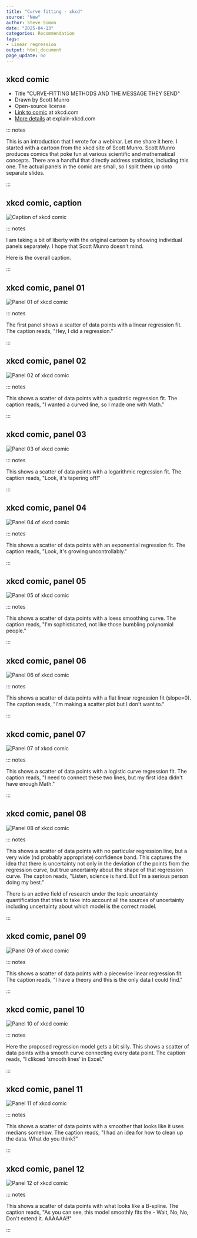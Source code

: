 ```yaml
---
title: "Curve fitting - xkcd"
source: "New"
author: Steve Simon
date: "2025-04-13"
categories: Recommendation
tags:
- Linear regression
output: html_document
page_update: no
---
```


## xkcd comic

-   Title "CURVE-FITTING METHODS AND THE MESSAGE THEY SEND"
-   Drawn by Scott Munro
-   Open-source license
-   [Link to comic][ref-xkcd] at xkcd.com
-   [More details][ref-explain] at explain-xkcd.com

[ref-xkcd]: https://xkcd.com/2048/
[ref-explain]: https://www.explainxkcd.com/wiki/index.php/2048:_Curve-Fitting

::: notes

This is an introduction that I wrote for a webinar. Let me share it here. I started with a cartoon from the xkcd site of Scott Munro. Scott Munro produces comics that poke fun at various scientific and mathematical concepts. There are a handful that directly address statistics, including this one. The actual panels in the comic are small, so I split them up onto separate slides.

:::

## xkcd comic, caption

![](http://pmean.com/new-images/25/xkcd-00.png "Caption of xkcd comic")

::: notes

I am taking a bit of liberty with the original cartoon by showing individual panels separately. I hope that Scott Munro doesn't mind. 

Here is the overall caption.

:::

## xkcd comic, panel 01

![](http://pmean.com/new-images/25/xkcd-01.png "Panel 01 of xkcd comic")

::: notes

The first panel shows a scatter of data points with a linear regression fit. The caption reads, "Hey, I did a regression."

:::

## xkcd comic, panel 02

![](http://pmean.com/new-images/25/xkcd-02.png "Panel 02 of xkcd comic")

::: notes

This shows a scatter of data points with a quadratic regression fit. The caption reads, "I wanted a curved line, so I made one with Math."

:::

## xkcd comic, panel 03

![](http://pmean.com/new-images/25/xkcd-03.png "Panel 03 of xkcd comic")

::: notes

This shows a scatter of data points with a logarithmic regression fit. The caption reads, "Look, it's tapering off!"

:::

## xkcd comic, panel 04

![](http://pmean.com/new-images/25/xkcd-04.png "Panel 04 of xkcd comic")

::: notes

This shows a scatter of data points with an exponential regression fit. The caption reads, "Look, it's growing uncontrollably."

:::

## xkcd comic, panel 05

![](http://pmean.com/new-images/25/xkcd-05.png "Panel 05 of xkcd comic")

::: notes

This shows a scatter of data points with a loess smoothing curve. The caption reads, "I'm sophisticated, not like those bumbling polynomial people."

:::

## xkcd comic, panel 06

![](http://pmean.com/new-images/25/xkcd-06.png "Panel 06 of xkcd comic")

::: notes

This shows a scatter of data points with a flat linear regression fit (slope=0). The caption reads, "I'm making a scatter plot but I don't want to."

:::

## xkcd comic, panel 07

![](http://pmean.com/new-images/25/xkcd-07.png "Panel 07 of xkcd comic")

::: notes

This shows a scatter of data points with a logistic curve regression fit. The caption reads, "I need to connect these two lines, but my first idea didn't have enough Math."

:::

## xkcd comic, panel 08

![](http://pmean.com/new-images/25/xkcd-08.png "Panel 08 of xkcd comic")

::: notes

This shows a scatter of data points with no particular regression line, but a very wide (nd probably appropriate) confidence band. This captures the idea that there is uncertainty not only in the deviation of the points from the regression curve, but true uncertainty about the shape of that regression curve. The caption reads, "Listen, science is hard. But I'm a serious person doing my best."

There is an active field of research under the topic uncertainty quantification that tries to take into account all the sources of uncertainty including uncertainty about which model is the correct model.

:::

## xkcd comic, panel 09

![](http://pmean.com/new-images/25/xkcd-09.png "Panel 09 of xkcd comic")

::: notes

This shows a scatter of data points with a piecewise linear regression fit. The caption reads, "I have a theory and this is the only data I could find."

:::

## xkcd comic, panel 10

![](http://pmean.com/new-images/25/xkcd-10.png "Panel 10 of xkcd comic")

::: notes

Here the proposed regression model gets a bit silly. This shows a scatter of data points with a smooth curve connecting every data point. The caption reads, "I clikced 'smooth lines' in Excel."

:::

## xkcd comic, panel 11

![](http://pmean.com/new-images/25/xkcd-11.png "Panel 11 of xkcd comic")

::: notes

This shows a scatter of data points with a smoother that looks like it uses medians somehow. The caption reads, "I had an idea for how to clean up the data. What do you think?"

:::

## xkcd comic, panel 12

![](http://pmean.com/new-images/25/xkcd-12.png "Panel 12 of xkcd comic")

::: notes

This shows a scatter of data points with what looks like a B-spline. The caption reads, "As you can see, this model smoothly fits the - Wait, No, No, Don't extend it. AAAAAA!!"

:::

